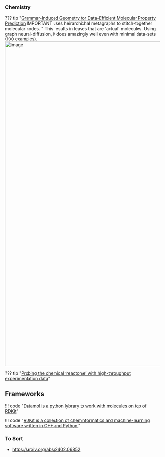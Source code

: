 
### Chemistry

??? tip "[Grammar-Induced Geometry for Data-Efficient Molecular Property Prediction](https://openreview.net/pdf?id=SGQi3LgFnqj) IMPORTANT uses heirarchichal metagraphs to stitch-together molecular nodes. "
    This results in leaves that are 'actual' molecules. Using graph neural-diffusion, it does amazingly well even with minimal data-sets (100 examples).
    <img width="1052" alt="image" src="https://github.com/ianderrington/genai/assets/76016868/50894091-fdc9-4a8f-9836-90cec4a147d0">

??? tip "[Probing the chemical ‘reactome’ with high-throughput experimentation data](https://www.nature.com/articles/s41557-023-01393-w)"


## Frameworks

!!! code "[Datamol is a python lybrary to work with molecules on top of RDKit](https://github.com/datamol-io/datamol)"

!!! code "[RDKit is a collection of cheminformatics and machine-learning software written in C++ and Python.](https://www.rdkit.org/)"


### To Sort
- https://arxiv.org/abs/2402.06852
